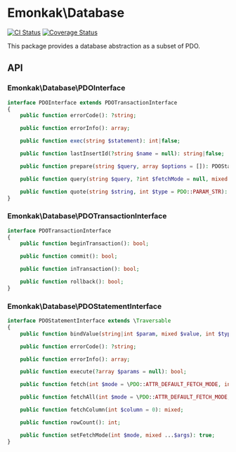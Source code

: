 # Emonkak\Database

[![CI Status](https://github.com/emonkak/php-database/actions/workflows/ci.yml/badge.svg)](https://travis-ci.org/emonkak/php-database)
[![Coverage Status](https://coveralls.io/repos/github/emonkak/php-database/badge.svg)](https://coveralls.io/github/emonkak/php-database)

This package provides a database abstraction as a subset of PDO.

## API

### Emonkak\Database\PDOInterface

```php
interface PDOInterface extends PDOTransactionInterface
{
    public function errorCode(): ?string;

    public function errorInfo(): array;

    public function exec(string $statement): int|false;

    public function lastInsertId(?string $name = null): string|false;

    public function prepare(string $query, array $options = []): PDOStatementInterface|false;

    public function query(string $query, ?int $fetchMode = null, mixed ...$fetchModeArgs): PDOStatementInterface|false;

    public function quote(string $string, int $type = PDO::PARAM_STR): string|false;
}
```

### Emonkak\Database\PDOTransactionInterface

```php
interface PDOTransactionInterface
{
    public function beginTransaction(): bool;

    public function commit(): bool;

    public function inTransaction(): bool;

    public function rollback(): bool;
}
```

### Emonkak\Database\PDOStatementInterface

```php
interface PDOStatementInterface extends \Traversable
{
    public function bindValue(string|int $param, mixed $value, int $type = \PDO::PARAM_STR): bool;

    public function errorCode(): ?string;

    public function errorInfo(): array;

    public function execute(?array $params = null): bool;

    public function fetch(int $mode = \PDO::ATTR_DEFAULT_FETCH_MODE, int $cursorOrientation = PDO::FETCH_ORI_NEXT, int $cursorOffset = 0): mixed;

    public function fetchAll(int $mode = \PDO::ATTR_DEFAULT_FETCH_MODE, mixed ...$args): array;

    public function fetchColumn(int $column = 0): mixed;

    public function rowCount(): int;

    public function setFetchMode(int $mode, mixed ...$args): true;
}
```
